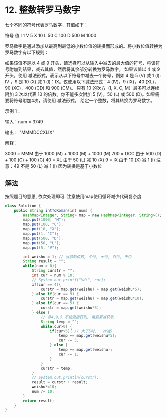 # 12. 整数转罗马数字

七个不同的符号代表罗马数字，其值如下：

符号	值
I	    1
V	    5
X	    10
L	    50
C	    100
D	    500
M	    1000

罗马数字是通过添加从最高到最低的小数位值的转换而形成的。将小数位值转换为罗马数字有以下规则：

如果该值不是以 4 或 9 开头，请选择可以从输入中减去的最大值的符号，将该符号附加到结果，减去其值，然后将其余部分转换为罗马数字。
如果该值以 4 或 9 开头，使用 减法形式，表示从以下符号中减去一个符号，例如 4 是 5 (V) 减 1 (I): IV ，9 是 10 (X) 减 1 (I)：IX。仅使用以下减法形式：4 (IV)，9 (IX)，40 (XL)，90 (XC)，400 (CD) 和 900 (CM)。
只有 10 的次方（I, X, C, M）最多可以连续附加 3 次以代表 10 的倍数。你不能多次附加 5 (V)，50 (L) 或 500 (D)。如果需要将符号附加4次，请使用 减法形式。
给定一个整数，将其转换为罗马数字。

示例 1：

输入：num = 3749

输出： "MMMDCCXLIX"

解释：

3000 = MMM 由于 1000 (M) + 1000 (M) + 1000 (M)
 700 = DCC 由于 500 (D) + 100 (C) + 100 (C)
  40 = XL 由于 50 (L) 减 10 (X)
   9 = IX 由于 10 (X) 减 1 (I)
注意：49 不是 50 (L) 减 1 (I) 因为转换是基于小数位

## 解法

按照题目的意思, 依次处理即可. 注意使用map使用循环减少代码复杂度

```java
class Solution {
    public String intToRoman(int num) {
        HashMap<Integer, String> map = new HashMap<Integer, String>();
        map.put(1000, "M");
        map.put(100, "C");
        map.put(10, "X");
        map.put(1, "I");
        map.put(500, "D");
        map.put(50, "L");
        map.put(5, "V");

        int weishu = 1; // 当前的位数, 个位, 十位, 百位, 千位
        String result = "";
        while(num > 0){
            String curstr = "";
            int cur = num % 10;
            // System.out.printf("%d:", cur);
            if(cur == 4){
                curstr = map.get(weishu) + map.get(weishu*5);
            } else if(cur == 9) {
                curstr = map.get(weishu) + map.get(weishu*10);
            } else if(cur == 5) {
                curstr = map.get(weishu*5);
            } else {
                // 非4,9,5 不能直接获取, 需要累减获取
                String temp = "";
                while(cur>0) {
                    if(cur>5){ // 大于5时, 一次减5
                        temp += map.get(weishu*5);
                        cur -= 5;
                    } else {
                        temp += map.get(weishu);
                        cur -= 1;
                    }
                }
                curstr = temp;
            }
            // System.out.println(curstr);
            result = curstr + result;
            weishu*=10;
            num /= 10;
        }
        return result;
    }
}
```